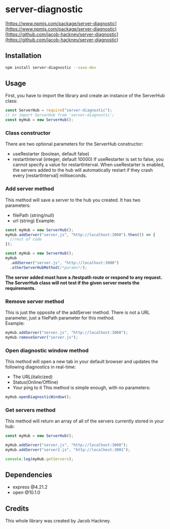 # server-diagnostic

[https://www.npmjs.com/package/server-diagnostic](https://www.npmjs.com/package/server-diagnostic) \
[https://github.com/jacob-hackney/server-diagnostic](https://github.com/jacob-hackney/server-diagnostic)

## Installation

```sh
npm install server-diagnostic --save-dev
```

## Usage

First, you have to import the library and create an instance of the ServerHub class:

```js
const ServerHub = require("server-diagnostic");
// or import ServerHub from 'server-diagnostic';
const myHub = new ServerHub();
```

### Class constructor

There are two optional parameters for the ServerHub constructor:

- useRestarter (boolean, default false)
- restartInterval (integer, default 10000)
  If useRestarter is set to false, you cannot specify a value for restartInterval. When useRestarter is enabled, the servers added to the hub will automatically restart if they crash every \[restartInterval\] milliseconds.

### Add server method

This method will save a server to the hub you created. It has two parameters:

- filePath (string/null)
- url (string)
  Example:

```js
const myHub = new ServerHub();
myHub.addServer("server.js", "http://localhost:3000").then(() => {
  //rest of code
});
```

```js
const myHub = new ServerHub();
myHub
  .addServer("server.js", "http://localhost:3000")
  .otherServerHubMethod(/*params*/);
```

**The server added must have a /testpath route or respond to any request. The ServerHub class will not test if the given server meets the requirements.**

### Remove server method

This is just the opposite of the addServer method. There is not a URL parameter, just a filePath parameter for this method. \
Example:

```js
myHub.addServer("server.js", "http://localhost:3000");
myHub.removeServer("server.js");
```

### Open diagnostic window method

This method will open a new tab in your default browser and updates the following diagnostics in real-time:

- The URL(italicized)
- Status(Online/Offline)
- Your ping to it
  This method is simple enough, with no parameters:

```js
myHub.openDiagnosticWindow();
```

### Get servers method

This method will return an array of all of the servers currently stored in your hub:

```js
const myHub = new ServerHub();

myHub.addServer("server.js", "http://localhost:3000");
myHub.addServer("server2.js", "http://localhost:3001");

console.log(myHub.getServers);
```

## Dependencies

- express @4.21.2
- open @10.1.0

## Credits

This whole library was created by Jacob Hackney.
